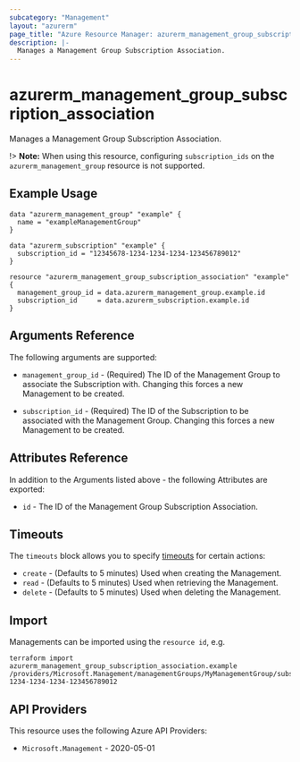 ```yaml
---
subcategory: "Management"
layout: "azurerm"
page_title: "Azure Resource Manager: azurerm_management_group_subscription_association"
description: |-
  Manages a Management Group Subscription Association.
---
```


# azurerm_management_group_subscription_association

Manages a Management Group Subscription Association.

!> **Note:** When using this resource, configuring `subscription_ids` on the `azurerm_management_group` resource is not supported.

## Example Usage

```hcl
data "azurerm_management_group" "example" {
  name = "exampleManagementGroup"
}

data "azurerm_subscription" "example" {
  subscription_id = "12345678-1234-1234-1234-123456789012"
}

resource "azurerm_management_group_subscription_association" "example" {
  management_group_id = data.azurerm_management_group.example.id
  subscription_id     = data.azurerm_subscription.example.id
}
```

## Arguments Reference

The following arguments are supported:

* `management_group_id` - (Required) The ID of the Management Group to associate the Subscription with. Changing this forces a new Management to be created.

* `subscription_id` - (Required) The ID of the Subscription to be associated with the Management Group. Changing this forces a new Management to be created.

## Attributes Reference

In addition to the Arguments listed above - the following Attributes are exported:

* `id` - The ID of the Management Group Subscription Association.

## Timeouts

The `timeouts` block allows you to specify [timeouts](https://developer.hashicorp.com/terraform/language/resources/configure#define-operation-timeouts) for certain actions:

* `create` - (Defaults to 5 minutes) Used when creating the Management.
* `read` - (Defaults to 5 minutes) Used when retrieving the Management.
* `delete` - (Defaults to 5 minutes) Used when deleting the Management.

## Import

Managements can be imported using the `resource id`, e.g.

```shell
terraform import azurerm_management_group_subscription_association.example /providers/Microsoft.Management/managementGroups/MyManagementGroup/subscriptions/12345678-1234-1234-1234-123456789012
```

## API Providers
<!-- This section is generated, changes will be overwritten -->
This resource uses the following Azure API Providers:

* `Microsoft.Management` - 2020-05-01

